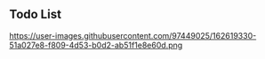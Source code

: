## Todo List

https://user-images.githubusercontent.com/97449025/162619330-51a027e8-f809-4d53-b0d2-ab51f1e8e60d.png